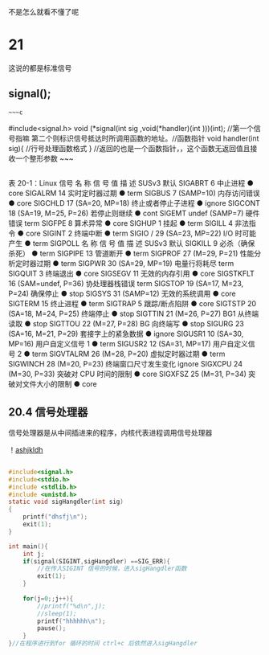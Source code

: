 不是怎么就看不懂了呢

# 21 
这说的都是标准信号




 ## signal();
    ~~~c
#include<signal.h>
void (*signal(int sig ,void(*handler)(int )))(int);
//第一个信号指嘛 第二个则标识信号抵达时所调用函数的地址。//函数指针
void handler(int sig){
    //行号处理函数格式
}
    //返回的也是一个函数指针，，这个函数无返回值且接收一个整形参数
    ~~~


## 
表 20-1：Linux 信号
名 称 信 号 值 描 述 SUSv3 默认
SIGABRT 6 中止进程 ● core 
SIGALRM 14 实时定时器过期 ● term 
SIGBUS 7 (SAMP=10) 内存访问错误 ● core 
SIGCHLD 17 (SA=20, MP=18) 终止或者停止子进程 ● ignore 
SIGCONT 18 (SA=19, M=25, P=26) 若停止则继续 ● cont 
SIGEMT undef (SAMP=7) 硬件错误 term 
SIGFPE 8 算术异常 ● core 
SIGHUP 1 挂起 ● term 
SIGILL 4 非法指令 ● core 
SIGINT 2 终端中断 ● term 
SIGIO / 29 (SA=23, MP=22) I/O 时可能产生 ● term 
SIGPOLL 
名 称 信 号 值 描 述 SUSv3 默认
SIGKILL 9 必杀（确保杀死） ● term 
SIGPIPE 13 管道断开 ● term 
SIGPROF 27 (M=29, P=21) 性能分析定时器过期 ● term 
SIGPWR 30 (SA=29, MP=19) 电量行将耗尽 term 
SIGQUIT 3 终端退出 ● core 
SIGSEGV 11 无效的内存引用 ● core 
SIGSTKFLT 16 (SAM=undef, P=36) 协处理器栈错误 term 
SIGSTOP 19 (SA=17, M=23, P=24) 确保停止 ● stop 
SIGSYS 31 (SAMP=12) 无效的系统调用 ● core 
SIGTERM 15 终止进程 ● term 
SIGTRAP 5 跟踪/断点陷阱 ● core 
SIGTSTP 20 (SA=18, M=24, P=25) 终端停止 ● stop 
SIGTTIN 21 (M=26, P=27) BG1 从终端读取 ● stop 
SIGTTOU 22 (M=27, P=28) BG 向终端写 ● stop 
SIGURG 23 (SA=16, M=21, P=29) 套接字上的紧急数据 ● ignore 
SIGUSR1 10 (SA=30, MP=16) 用户自定义信号 1 ● term 
SIGUSR2 12 (SA=31, MP=17) 用户自定义信号 2 ● term 
SIGVTALRM 26 (M=28, P=20) 虚拟定时器过期 ● term 
SIGWINCH 28 (M=20, P=23) 终端窗口尺寸发生变化 ignore 
SIGXCPU 24 (M=30, P=33) 突破对 CPU 时间的限制 ● core 
SIGXFSZ 25 (M=31, P=34) 突破对文件大小的限制 ● core 

## 20.4 信号处理器

信号处理器是从中间插进来的程序，内核代表进程调用信号处理器

！[ashjkldh](2024-02-28_19-29.png)
~~~ c

#include<signal.h>
#include<stdio.h>
#include <stdlib.h>
#include <unistd.h> 
static void sigHangdler(int sig)
{   
    printf("dhsfj\n");
    exit(1);
}

int main(){
    int j;
    if(signal(SIGINT,sigHangdler) ==SIG_ERR){
        //在传入SIGINT 信号的时候，进入sigHangdler函数
        exit(1);
    }
  
    for(j=0;;j++){
        //printf("%d\n",j);
        //sleep(1); 
        printf("hhhhhh\n");
        pause();
    }
}//在程序进行到for 循环的时间 ctrl+c 后依然进入sigHangdler
~~~





